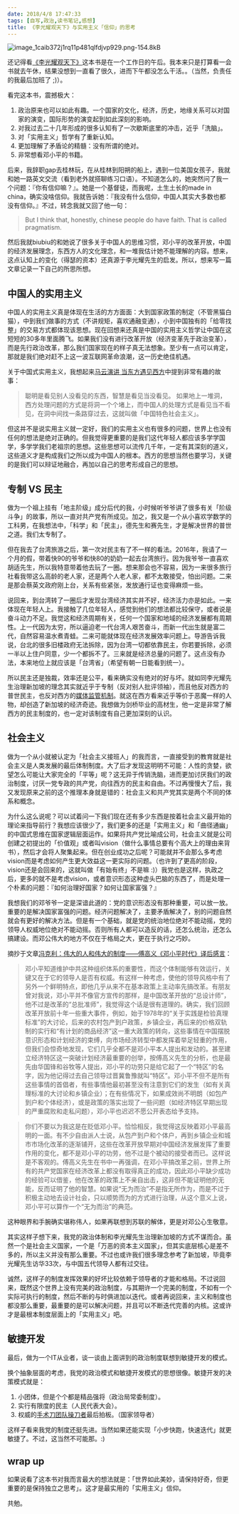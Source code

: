 ```yaml
---
date: 2018/4/8 17:47:33
tags: [自写,政治,读书笔记,感想]
title: 《李光耀观天下》与实用主义「信仰」的思考
---
```


![image_1caib372j1rq11p481qlfdjvp929.png-154.8kB][1]

还记得看[《李光耀观天下》][2]这本书是在一个工作日的午后。我本来只是打算看一会书就去午休，结果没想到一直看了很久，进而下午都没怎么干活。。（当然，负责任的我最后加班了 ;)）。

看完这本书，震撼极大：

1. 政治原来也可以如此有趣。一个国家的文化，经济，历史，地缘关系可以对国家的演变，国际形势的演变起到如此深刻的影响。
2. 对我过去二十几年形成的很多认知有了一次歇斯底里的冲击，近乎「洗脑」。
3. 对「实用主义」哲学有了重新认知。
4. 更加理解了矛盾论的精髓：没有所谓的绝对。
5. 非常想看邓小平的书籍。

后来，我辞职gap去桂林玩，在从桂林到阳朔的船上，遇到一位美国女孩子，我就和她一路英文交流（看到老外就搭聊练习口语）。不知道怎么的，她突然问了我一个问题：『你有信仰嘛？』。她是一个基督徒，而我呢，土生土长的made in china，确实没啥信仰。我就告诉她：『我没有什么信仰，中国人其实大多数也都没有信仰。』不过，转念我就又回了他一句：

> But I think that, honestly, chinese people do have faith. That is called pragmatism.

然后我就biubiu的和她说了很多关于中国人的思维习惯，邓小平的改革开放，中国的经济发展理念，东西方人的文化理念，和一堆我估计她不能理解的内容。想来，这点认知上的变化（得瑟的资本）还真源于李光耀先生的启发。所以，想来写一篇文章记录一下自己的所思所想。

<!--more-->

## 中国人的实用主义

中国人的实用主义真是体现在生活的方方面面：大到国家政策的制定（不管黑猫白猫），中到我们做事的方式（不讲规矩，喜欢通融变通），小到中国独有的「给零找整」的交易方式都体现该思想。现在回想来还真是中国的实用主义哲学让中国在这短短的30多年里面腾飞。如果我们没有进行改革开放（经济变革先于政治变革），而是先行政治改革，那么我们国家现在的样子真无法想象。至少有一点可以肯定，那就是我们绝对赶不上这一波互联网革命浪潮，这一历史绝佳机遇。

关于中国式实用主义，我想起来[马云演讲 当东方遇见西方](https://www.youtube.com/watch?v=paMiYHWnEvE)中提到非常有趣的故事：

> 聪明是看见别人没看见的东西，智慧是看见当没看见。
> 如果地上一堆洞，西方处理问题的方式是将洞一个个堵上，而中国人的处理方式是看见当不看见，在洞中间找一条路穿过去，这就叫做「中国特色社会主义」。

但这并不是说实用主义就一定好，我们的实用主义也有很多的问题，世界上也没有任何的想法是绝对正确的。但我觉得更重要的是我们这代年轻人都应该多学学国学，多学学我们老祖宗的思想。这些思想可以流传几千年，一定有其深刻的道义，这些道义才是构成我们之所以成为中国人的根本。西方的思想当然也要学习，关键的是我们可以辩证地融合，再加以自己的思考形成自己的思想。

## 专制 VS 民主

做为一个祖上挂有「地主阶级」成分后代的我，小时候听爷爷讲了很多有关「阶级斗争」的故事，所以一直对共产党有所成见。加之，我又是一个从小喜欢学数学的工科男，在我想法中，「科学」和「民主」，德先生和赛先生，才是解决世界的普世之道。我们太专制了。

但在我去了台湾旅游之后，第一次对民主有了不一样的看法。2016年，我请了一个月的假，带着快90的爷爷和快80的奶奶一起去台湾旅行。因为我爷爷一直喜欢胡适先生，所以我特意带着他去玩了一圈。想来那会也不容易，因为一来很多旅行社看我带这么高龄的老人家，还是两个人老人家，都不太敢接受，怕出问题。二来是那会蔡英文政府刚上台，关系有些紧张，发放通行证也变得麻烦一些。

说回来，到台湾转了一圈后才发现台湾经济其实并不好，经济活力亦是如此。一来体现在年轻人上。我接触了几位年轻人，感觉到他们的想法都比较保守，或者说是奋斗动力不足。我觉这和经济周期有关，任何一个国家和地域的经济发展都有周期性。上一代因为太穷，所以逼迫老一代台湾人艰苦奋斗，而新一代出生就是富二代，自然容易温水煮青蛙。二来可能就体现在经济发展效率问题上。导游告诉我说，台北的很多旧楼政府无法拆除，因为台湾一切都依靠民主，你若要拆除，必须一半以上住户同意，少一个都拆不了。三来就是经济总量的问题了。这点没有办法，本来地位上就应该是「台湾省」（希望有朝一日能看到统一）。

所以民主还是独裁，效率还是公平，看来确实没有绝对的好与坏。就如同李光耀先生治理新加坡的理念其实就近乎于专制（反对别人批评领袖），而且他反对西方的普世民主，也反对西方的[媒体监管机制](https://www.youtube.com/watch?v=0iRkFnLSEb0)。就这在西方看来近乎等价于恶魔一样的人物，却创造了新加坡的经济奇迹。我想做为剑桥毕业的高材生，他一定是非常了解西方的民主制度的，也一定对该制度有自己更加深刻的认识。

## 社会主义

做为一个从小就被认定为「社会主义接班人」的我而言，一直接受到的教育就是社会主义是人类发展的最后体制制度。大了后才发现这明明不可能：人性的贪婪，欲望怎么可能让大家完全的「平等」呢？这无异于传销洗脑，进而更加讨厌我们的政治制度，讨厌一党专政的共产党，向往西方的民主和自由。不过再慢慢大了后，我又发现原来之前的这个推理本身就是错的：社会主义和共产党其实是两个不同的体系和概念。

为什么这么说呢？可以试着问一下我们现在还有多少东西是按着社会主义最开始的理论来指导前行？我想应该很少了，我们更多的还是「实用主义」和「曲径通幽」的中国式思维在国家逻辑层面运作。如果将共产党比喻成公司，社会主义就是公司创建之初提出的「价值观」或者叫vision（做什么事情总要有个高大上的理由来背书），然后才会将人聚集起来。但在创业成功之后呢？可能就并不会那么多考虑vision而是考虑如何产生更大效益这一更实际的问题。（也许到了更高的阶段，vision还是会回来的，这就叫做「有始有终」不是嘛 :)）我党也是这样，执政之后，更多的就不是考虑vision，或者意识形态这种虚头巴脑的东西了，而是处理一个朴素的问题：『如何治理好国家？如何让国家富强？』

我想我们的邓爷爷一定是深谙此道的：党的意识形态没有那种重要，可以放一放。重要的是解决国家富强的问题。经济问题解决了，主要矛盾解决了，别的问题自然就会有更好的解决方法。但是有一个基础，就是党的统治地位绝对不能动摇，党的领导人权威地位绝对不能动摇。否则所有人都可以造反的话，还怎么统治，还怎么搞建设。而邓公伟大的地方不仅在于格局之大，更在于执行之巧妙。

摘抄于文章[冯克利：伟大的人和伟大的制度——傅高义《邓小平时代》译后感言](http://www.aisixiang.com/data/52499.html)：

> 邓小平知道维护中共这种组织体系的重要性，而这个体制能够有效运行，关键又在于它的领导人是否有权威。有这样一种考虑，使他的领导风格中有了另外一个鲜明特点，即他几乎从来不在基本政策上主动率先搞改革。有朋友曾对我说，邓小平并不像官方宣传的那样，是中国改革开放的“总设计师”，他不过是改革的“总批准师”，我觉得这个话是很有道理的。确实，我们回顾改革开放前十年一些重大事件，例如，始于1978年的“关于实践是检验真理标准”的大讨论，后来的农村包产到户政策，乡镇企业，再后来的价格双轨制的实行和“有计划的商品经济”这一重大政策的转向，这些事情在中国摆脱意识形态和计划经济的束缚，向市场经济转型中都发挥着举足轻重的作用，但我们会惊奇地发现，它们几乎全都不是邓小平本人提出和发动的。甚至建立经济特区这一突破计划经济最重要的创举，按傅高义先生的分析，也是最先由华国锋和谷牧等人提出，邓小平的功劳只是给它起了一个“特区”的名字，因为他记得过去自己领导过晋冀鲁豫就叫“特区”。邓小平不但不是所有这些事情的首倡者，有些事情他最初甚至没有注意到它们的发生（如有关真理标准的大讨论和乡镇企业）；在有些情况下，如果成效尚不明朗（如包产到户和个体经济），或是政策的落实出现了一些问题（如经济特区早期出现的严重腐败和走私问题），邓小平也迟迟不愿公开表态给予支持。

> 你们不要以为我这是在贬低邓小平。恰恰相反，我觉得这反映着邓小平最高明的一面。有不少自由派人士说，从包产到户和个体户，再到乡镇企业和城市市场化改革的逐渐铺开，这些在改革开放早期对中国经济发展发挥了重要作用的变化，都不是邓小平的功劳，他不过是个被动的接受者而已。这样说是不客观的。傅高义先生在书中一再强调，在邓小平搞改革之前，世界上所有的共产党国家在经济改革上都没有取得真正的成功，因此邓小平缺少成功的经验可以借鉴，他在改革的政策上不亲自出击，这非但不能证明他的无能，反而证明了他的智慧。如果说“无为而治”不是指无所作为，而是不过于积极主动地去设计社会，只以顺势而为的方式进行治理，从这个意义上说，邓小平可以算作一个“无为而治”的典范。

这种眼界和手腕确实堪称伟人，如果再联想到苏联的解体，更是对邓公心生敬意。

其实这样子想下来，我党的政治体制和李光耀先生治理新加坡的方式不谋而合。虽然一个是社会主义国家，一个是「万恶的资本主义国家」，但其实底层核心是差不多的，所以主义并没有那么重要。不过也或许我们很多理念参考了新加坡，毕竟李光耀先生访华33次，与中国五代领导人都有过交往。

诚然，这样子的制度发挥效果的好坏比较依赖于领导者的才能和格局。不过说回来，既然这个世界上没有完美的政治制度，与其期许一个完美的制度，不如有一个实际可执行的制度，然后不断的与时俱进加以迭代。或者再说回来，主义和制度也都没那么重要，最重要的是可以解决问题，并且可以不断迭代完善的内核。这或许才是最根本制度层面上的「实用主义」吧。

## 敏捷开发

最后，做为一个IT从业者，谈一谈由上面讲到的政治制度联想到敏捷开发的模式。

换个抽象层面的考虑，我党的政治模式和敏捷开发模式的思想很像。敏捷开发的决策模式就是：

1. 小团体，但是个个都是精品强将（政治局常委制度）。
2. 实行有限度的民主（人民代表大会）。
3. 权威的[手术刀团队操刀者][3]最后拍板。（国家领导者）

这样子看来我党的制度还挺先进。当然如果还能实现「小步快跑，快速迭代」就更敏捷了。不过，这当然不可能那。:)

## wrap up

如果说看了这本书对我而言最大的想法就是：「世界如此美妙，请保持好奇，但更重要的是保持独立之思考」。这才是最实用的「实用主义」信仰。

共勉。


  [1]: http://static.zybuluo.com/whiledoing/u03y9kmor7egmfqcm93lmhqg/image_1caib372j1rq11p481qlfdjvp929.png
  [2]: https://img3.doubanio.com/lpic/s28095832.jpg
  [3]: http://whiledoing.me/2016/03/21/the-mythical-man-month-learn-note-md/